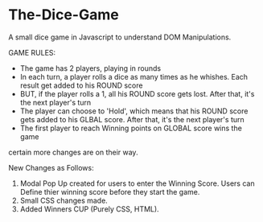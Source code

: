 # The-Dice-Game
A small dice game in Javascript to understand DOM Manipulations.


GAME RULES:

- The game has 2 players, playing in rounds
- In each turn, a player rolls a dice as many times as he whishes. Each result get added to his ROUND score
- BUT, if the player rolls a 1, all his ROUND score gets lost. After that, it's the next player's turn
- The player can choose to 'Hold', which means that his ROUND score gets added to his GLBAL score. After that, it's the next player's turn
- The first player to reach Winning points on GLOBAL score wins the game

certain more changes are on their way.

New Changes as Follows:
1. Modal Pop Up created for users to enter the Winning Score. Users can Define thier winning score before they start the game.
2. Small CSS changes made.
3. Added Winners CUP (Purely CSS, HTML).
